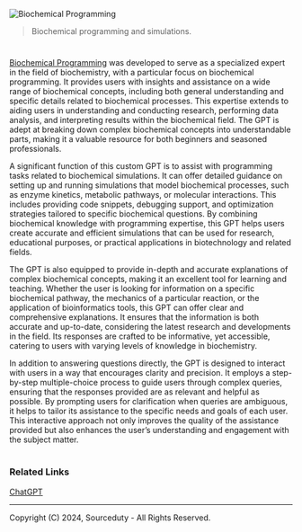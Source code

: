 ![Biochemical Programming](https://github.com/user-attachments/assets/85b72eb2-1e05-413f-8f67-bd5ff33c48d7)

> Biochemical programming and simulations.

#

[Biochemical Programming](https://chatgpt.com/g/g-hP2zn7i5c-biochemical-programming) was developed to serve as a specialized expert in the field of biochemistry, with a particular focus on biochemical programming. It provides users with insights and assistance on a wide range of biochemical concepts, including both general understanding and specific details related to biochemical processes. This expertise extends to aiding users in understanding and conducting research, performing data analysis, and interpreting results within the biochemical field. The GPT is adept at breaking down complex biochemical concepts into understandable parts, making it a valuable resource for both beginners and seasoned professionals.

A significant function of this custom GPT is to assist with programming tasks related to biochemical simulations. It can offer detailed guidance on setting up and running simulations that model biochemical processes, such as enzyme kinetics, metabolic pathways, or molecular interactions. This includes providing code snippets, debugging support, and optimization strategies tailored to specific biochemical questions. By combining biochemical knowledge with programming expertise, this GPT helps users create accurate and efficient simulations that can be used for research, educational purposes, or practical applications in biotechnology and related fields.

The GPT is also equipped to provide in-depth and accurate explanations of complex biochemical concepts, making it an excellent tool for learning and teaching. Whether the user is looking for information on a specific biochemical pathway, the mechanics of a particular reaction, or the application of bioinformatics tools, this GPT can offer clear and comprehensive explanations. It ensures that the information is both accurate and up-to-date, considering the latest research and developments in the field. Its responses are crafted to be informative, yet accessible, catering to users with varying levels of knowledge in biochemistry.

In addition to answering questions directly, the GPT is designed to interact with users in a way that encourages clarity and precision. It employs a step-by-step multiple-choice process to guide users through complex queries, ensuring that the responses provided are as relevant and helpful as possible. By prompting users for clarification when queries are ambiguous, it helps to tailor its assistance to the specific needs and goals of each user. This interactive approach not only improves the quality of the assistance provided but also enhances the user’s understanding and engagement with the subject matter.

#
### Related Links

[ChatGPT](https://github.com/sourceduty/ChatGPT/tree/main)

***
Copyright (C) 2024, Sourceduty - All Rights Reserved.
